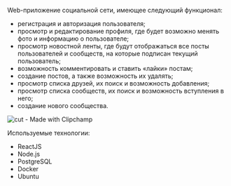 Web-приложение социальной сети, имеющее следующий функционал:
-	регистрация и авторизация пользователя;
-	просмотр и редактирование профиля, где будет возможно менять фото и информацию о пользователе;
-	просмотр новостной ленты, где будут отображаться все посты пользователей и сообществ, на которые подписан текущий пользователь;
-	возможность комментировать и ставить «лайки» постам;
-	создание постов, а также возможность их удалять;
-	просмотр списка друзей, их поиск и возможность добавления;
-	просмотр списка сообществ, их поиск и возможность вступления в него;
-	создание нового сообщества.

![cut - Made with Clipchamp](https://github.com/user-attachments/assets/f79924ba-b139-461b-84c4-25f8e00234c9)

Используемые технологии:
- ReactJS
- Node.js
- PostgreSQL
- Docker
- Ubuntu
